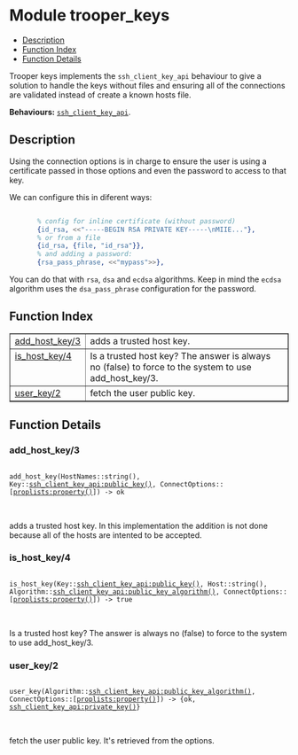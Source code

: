 

# Module trooper_keys #
* [Description](#description)
* [Function Index](#index)
* [Function Details](#functions)

Trooper keys implements the `ssh_client_key_api` behaviour to give a
solution to handle the keys without files and ensuring all of the
connections are validated instead of create a known hosts file.

__Behaviours:__ [`ssh_client_key_api`](ssh_client_key_api.md).

<a name="description"></a>

## Description ##

Using the connection options is in charge to ensure the user is using
a certificate passed in those options and even the password to access
to that key.

We can configure this in diferent ways:

```erlang

       % config for inline certificate (without password)
       {id_rsa, <<"-----BEGIN RSA PRIVATE KEY-----\nMIIE..."},
       % or from a file
       {id_rsa, {file, "id_rsa"}},
       % and adding a password:
       {rsa_pass_phrase, <<"mypass">>},
```

You can do that with `rsa`, `dsa` and `ecdsa` algorithms. Keep in
mind the `ecdsa` algorithm uses the `dsa_pass_phrase` configuration
for the password.<a name="index"></a>

## Function Index ##


<table width="100%" border="1" cellspacing="0" cellpadding="2" summary="function index"><tr><td valign="top"><a href="#add_host_key-3">add_host_key/3</a></td><td>adds a trusted host key.</td></tr><tr><td valign="top"><a href="#is_host_key-4">is_host_key/4</a></td><td>Is a trusted host key? The answer is always no (false) to force to the
system to use add_host_key/3.</td></tr><tr><td valign="top"><a href="#user_key-2">user_key/2</a></td><td>fetch the user public key.</td></tr></table>


<a name="functions"></a>

## Function Details ##

<a name="add_host_key-3"></a>

### add_host_key/3 ###

<pre><code>
add_host_key(HostNames::string(), Key::<a href="ssh_client_key_api.md#type-public_key">ssh_client_key_api:public_key()</a>, ConnectOptions::[<a href="proplists.md#type-property">proplists:property()</a>]) -&gt; ok
</code></pre>
<br />

adds a trusted host key. In this implementation the addition is not
done because all of the hosts are intented to be accepted.

<a name="is_host_key-4"></a>

### is_host_key/4 ###

<pre><code>
is_host_key(Key::<a href="ssh_client_key_api.md#type-public_key">ssh_client_key_api:public_key()</a>, Host::string(), Algorithm::<a href="ssh_client_key_api.md#type-public_key_algorithm">ssh_client_key_api:public_key_algorithm()</a>, ConnectOptions::[<a href="proplists.md#type-property">proplists:property()</a>]) -&gt; true
</code></pre>
<br />

Is a trusted host key? The answer is always no (false) to force to the
system to use add_host_key/3.

<a name="user_key-2"></a>

### user_key/2 ###

<pre><code>
user_key(Algorithm::<a href="ssh_client_key_api.md#type-public_key_algorithm">ssh_client_key_api:public_key_algorithm()</a>, ConnectOptions::[<a href="proplists.md#type-property">proplists:property()</a>]) -&gt; {ok, <a href="ssh_client_key_api.md#type-private_key">ssh_client_key_api:private_key()</a>}
</code></pre>
<br />

fetch the user public key. It's retrieved from the options.

